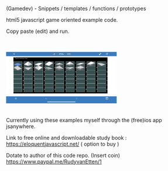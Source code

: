 (Gamedev) - Snippets / templates / functions / prototypes

html5 javascript game oriented example code.

Copy paste (edit) and run.

<br><br>
<img src="Media/A8B4083E-3FC8-47F8-A9FD-8F913AF3A322.jpeg" width="60%"><br>
<br><br>
Currently using these examples myself through the (free)ios app jsanywhere.

Link to free online and downloadable study book : https://eloquentjavascript.net/ ( option to buy )

Dotate to author of this code repo. (Insert coin) https://www.paypal.me/RudyvanEtten/1

